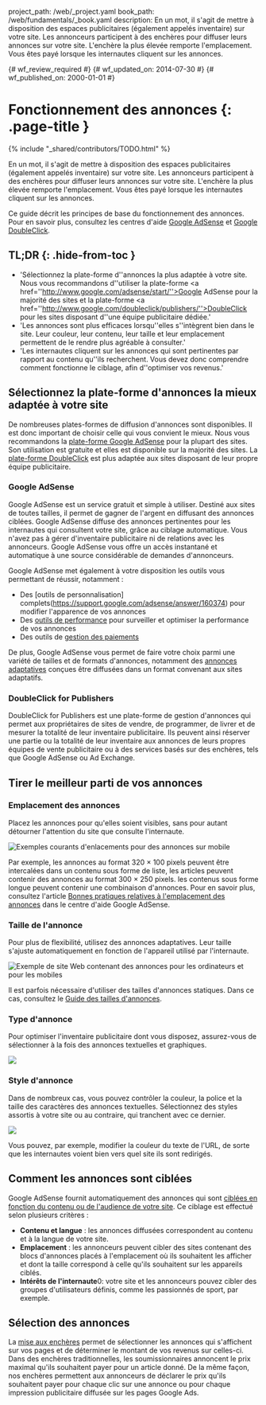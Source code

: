 project_path: /web/_project.yaml
book_path: /web/fundamentals/_book.yaml
description: En un mot, il s'agit de mettre à disposition des espaces publicitaires (également appelés inventaire) sur votre site. Les annonceurs participent à des enchères pour diffuser leurs annonces sur votre site. L'enchère la plus élevée remporte l'emplacement. Vous êtes payé lorsque les internautes cliquent sur les annonces.

{# wf_review_required #}
{# wf_updated_on: 2014-07-30 #}
{# wf_published_on: 2000-01-01 #}

# Fonctionnement des annonces {: .page-title }

{% include "_shared/contributors/TODO.html" %}



En un mot, il s'agit de mettre à disposition des espaces publicitaires (également appelés inventaire) sur votre site. Les annonceurs participent à des enchères pour diffuser leurs annonces sur votre site. L'enchère la plus élevée remporte l'emplacement. Vous êtes payé lorsque les internautes cliquent sur les annonces.

Ce guide décrit les principes de base du fonctionnement des annonces. Pour en savoir plus, consultez les centres d'aide <a href="https://support.google.com/adsense/answer/181947">Google AdSense</a> et <a href="https://support.google.com/dfp_sb/?utm_medium=et&utm_source=dfp_sb_support_tab&utm_campaign=dfp_sb#topic=13148">Google DoubleClick</a>.


## TL;DR {: .hide-from-toc }
- 'Sélectionnez la plate-forme d''annonces la plus adaptée à votre site. Nous vous recommandons d''utiliser la plate-forme <a href=''http://www.google.com/adsense/start/''>Google AdSense</a> pour la majorité des sites et la plate-forme <a href=''http://www.google.com/doubleclick/publishers/''>DoubleClick</a> pour les sites disposant d''une équipe publicitaire dédiée.'
- 'Les annonces sont plus efficaces lorsqu''elles s''intègrent bien dans le site. Leur couleur, leur contenu, leur taille et leur emplacement permettent de le rendre plus agréable à consulter.'
- 'Les internautes cliquent sur les annonces qui sont pertinentes par rapport au contenu qu''ils recherchent. Vous devez donc comprendre comment fonctionne le ciblage, afin d''optimiser vos revenus.'


## Sélectionnez la plate-forme d'annonces la mieux adaptée à votre site

De nombreuses plates-formes de diffusion d'annonces sont disponibles. Il est donc important de choisir celle qui vous convient le mieux. Nous vous recommandons la [plate-forme Google AdSense](http://www.google.com/adsense/start/) pour la plupart des sites. Son utilisation est gratuite et elles est disponible sur la majorité des sites. La [plate-forme DoubleClick](https://www.google.com/doubleclick/publishers/) est plus adaptée aux sites disposant de leur propre équipe publicitaire.

### Google AdSense

Google AdSense est un service gratuit et simple à utiliser. Destiné aux sites de toutes tailles, il permet de gagner de l'argent en diffusant des annonces ciblées. Google AdSense diffuse des annonces pertinentes pour les internautes qui consultent votre site, grâce au ciblage automatique. Vous n'avez pas à gérer d'inventaire publicitaire ni de relations avec les annonceurs. Google AdSense vous offre un accès instantané et automatique à une source considérable de demandes d'annonceurs.

Google AdSense met également à votre disposition les outils vous permettant de réussir, notamment :

* Des [outils de personnalisation] complets(https://support.google.com/adsense/answer/160374) pour modifier l'apparence de vos annonces
* Des [outils de performance](https://support.google.com/adsense/answer/2973289) pour surveiller et optimiser la performance de vos annonces
* Des outils de [gestion des paiements](https://support.google.com/adsense/answer/2569265)

De plus, Google AdSense vous permet de faire votre choix parmi une variété de tailles et de formats d'annonces, notamment des [annonces adaptatives](https://support.google.com/adsense/answer/3213689) conçues être diffusées dans un format convenant aux sites adaptatifs.


### DoubleClick for Publishers

DoubleClick for Publishers est une plate-forme de gestion d'annonces qui permet aux propriétaires de sites de vendre, de programmer, de livrer et de mesurer la totalité de leur inventaire publicitaire. Ils peuvent ainsi réserver une partie ou la totalité de leur inventaire aux annonces de leurs propres équipes de vente publicitaire ou à des services basés sur des enchères, tels que Google AdSense ou Ad Exchange.

## Tirer le meilleur parti de vos annonces

### Emplacement des annonces
Placez les annonces pour qu'elles soient visibles, sans pour autant détourner l'attention du site que consulte l'internaute. 

<img src="images/mobile_ads_placement.png" alt="Exemples courants d'enlacements pour des annonces sur mobile">

Par exemple, les annonces au format 320 &times; 100 pixels peuvent être intercalées dans un contenu sous forme de liste, les articles peuvent contenir des annonces au format 300 &times; 250 pixels. les contenus sous forme longue peuvent contenir une combinaison d'annonces. Pour en savoir plus, consultez l'article [Bonnes pratiques relatives à l'emplacement des annonces](https://support.google.com/adsense/answer/1282097) dans le centre d'aide Google AdSense. 

### Taille de l'annonce
Pour plus de flexibilité, utilisez des annonces adaptatives. Leur taille s'ajuste automatiquement en fonction de l'appareil utilisé par l'internaute. 

<img src="images/ad-ss-600.png" 
  srcset="images/ad-ss-1200.png 1200w, 
          images/ad-ss-900.png 900w,
          images/ad-ss-600.png 600w, 
          images/ad-ss-300.png 300w" 
  alt="Exemple de site Web contenant des annonces pour les ordinateurs et pour les mobiles">

Il est parfois nécessaire d'utiliser des tailles d'annonces statiques. Dans ce cas, consultez le [Guide des tailles d'annonces](https://support.google.com/adsense/answer/6002621).


### Type d'annonce
Pour optimiser l'inventaire publicitaire dont vous disposez, assurez-vous de sélectionner à la fois des annonces textuelles et graphiques.

<img src="images/mobileimage.png">

### Style d'annonce
Dans de nombreux cas, vous pouvez contrôler la couleur, la police et la taille des caractères des annonces textuelles. Sélectionnez des styles assortis à votre site ou au contraire, qui tranchent avec ce dernier. 

<img src="images/mobiletext_withcolor.png">

Vous pouvez, par exemple, modifier la couleur du texte de l'URL, de sorte que les internautes voient bien vers quel site ils sont redirigés.


## Comment les annonces sont ciblées
Google AdSense fournit automatiquement des annonces qui sont [ciblées en fonction du contenu ou de l'audience de votre site](https://support.google.com/adsense/answer/9713).
Ce ciblage est effectué selon plusieurs critères :

* **Contenu et langue** : les annonces diffusées correspondent au contenu et à la langue de votre site.
* **Emplacement** : les annonceurs peuvent cibler des sites contenant des blocs d'annonces placés à l'emplacement où ils souhaitent les afficher et dont la taille correspond à celle qu'ils souhaitent sur les appareils ciblés.
* **Intérêts de l'internaute**0: votre site et les annonceurs pouvez cibler des groupes d'utilisateurs définis, comme les passionnés de sport, par exemple.


## Sélection des annonces
La [mise aux enchères](https://support.google.com/adsense/answer/160525) permet de sélectionner les annonces qui s'affichent sur vos pages et de déterminer le montant de vos revenus sur celles-ci. Dans des enchères traditionnelles, les soumissionnaires annoncent le prix maximal qu'ils souhaitent payer pour un article donné. De la même façon, nos enchères permettent aux annonceurs de déclarer le prix qu'ils souhaitent payer pour chaque clic sur une annonce ou pour chaque impression publicitaire diffusée sur les pages Google Ads.


